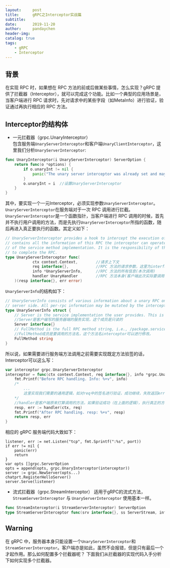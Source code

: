 ```yaml
---
layout:     post
title:      gRPC之Interceptor实战篇
subtitle:   
date:       2019-11-20
author:     pandaychen
header-img: 
catalog: true
tags:
    - gRPC
    - Interceptor
---
```


##  背景
在实现 RPC 时，如果想在 RPC 方法的前或后做某些事情，怎么实现？gRPC 提供了拦截器（Interceptor），就可以完成这个功能。比如一个典型的应用场景是，当客户端进行 RPC 请求时，先对请求中的某些字段（如MetaInfo）进行验证，验证通过再执行相应的 RPC 方法。

##  Interceptor的结构体
-   一元拦截器（grpc.UnaryInterceptor）<br>
包含服务端`UnaryServerInterceptor`和客户端`UnaryClientInterceptor`，这里我们分析`UnaryServerInterceptor`:
```go
func UnaryInterceptor(i UnaryServerInterceptor) ServerOption {
    return func(o *options) {
        if o.unaryInt != nil {
            panic("The unary server interceptor was already set and may not be reset.")
        }
        o.unaryInt = i  //设置UnaryServerInterceptor
    }
}
```
其中，要实现一个一元Interceptor，必须实现参数`UnaryServerInterceptor`。`UnaryServerInterceptor`在服务端对于一次 RPC 调用进行拦截。`UnaryServerInterceptor`是一个函数指针，当客户端进行 RPC 调用的时候，首先并不执行用户调用的方法，而是先执行`UnaryServerInterceptor`所指的函数，随后再进入真正要执行的函数。其定义如下：
```go
// UnaryServerInterceptor provides a hook to intercept the execution of a unary RPC on the server. info
// contains all the information of this RPC the interceptor can operate on. And handler is the wrapper
// of the service method implementation. It is the responsibility of the interceptor to invoke handler
// to complete the RPC.
type UnaryServerInterceptor func(
            ctx context.Context,        //请求上下文
            req interface{},            //RPC 方法的请求参数，这里为interface{}
            info *UnaryServerInfo,      //RPC 方法的所有信息(本次调用)
            handler UnaryHandler        //RPC 方法本身(客户端此次实际要调用的函数)
    )(resp interface{}, err error)
```
`UnaryServerInfo`的结构如下：
```go
// UnaryServerInfo consists of various information about a unary RPC on
// server side. All per-rpc information may be mutated by the interceptor.
type UnaryServerInfo struct {
    // Server is the service implementation the user provides. This is read-only.
    //Server是客户编写的服务器端的服务实现，这个成员是只读的
	Server interface{}
    // FullMethod is the full RPC method string, i.e., /package.service/method.
    //FullMethod成员是要调用的方法名，这个方法名interceptor可以进行修改。
	FullMethod string
}
```
所以说，如果需要进行服务端方法调用之前需要实现既定方法验签的话，Interceptor可以这么写：
```go
var interceptor grpc.UnaryServerInterceptor
interceptor = func(ctx context.Context, req interface{}, info *grpc.UnaryServerInfo, handler grpc.UnaryHandler) (resp interface{}, err error) {
    fmt.Printf("Before RPC handling. Info: %+v", info)
    /*
        ...
        这里实现我们需要的通用逻辑，如对req中的签名进行验证，成功继续，失败返回error
    */
    //handler是客户端原来打算调用的方法，如果验证成功（在上面的逻辑），执行真正的方法
	resp, err := handler(ctx, req)
	fmt.Printf("After RPC handling. resp: %+v", resp)
    return resp, err
}
```
相应的 gRPC 服务端代码大致如下：
``` golang
listener, err := net.Listen("tcp", fmt.Sprintf(":%s", port))
if err != nil {
    panic(err)
    return
}
var opts []grpc.ServerOption
opts = append(opts, grpc.UnaryInterceptor(interceptor))
server := grpc.NewServer(opts...)
chatprt.RegisterHelloServer()
server.Serve(listener)
```

-   流式拦截器（grpc.StreamInterceptor）
适用于gRPC的流式方法，`StreamServerInterceptor` 与 `UnaryServerInterceptor` 使用基本一样。
```go
func StreamInterceptor(i StreamServerInterceptor) ServerOption
type StreamServerInterceptor func(srv interface{}, ss ServerStream, info *StreamServerInfo, handler StreamHandler) error
```

##  Warning
在 gRPC 中，服务器本身只能设置一个`UnaryServerInterceptor`和 `StreamServerInterceptor`。客户端亦是如此，虽然不会报错，但是只有最后一个才起作用。那么如何配置多个拦截器呢？ 下面我们从拦截器的实现代码入手分析下如何实现多个拦截器。
